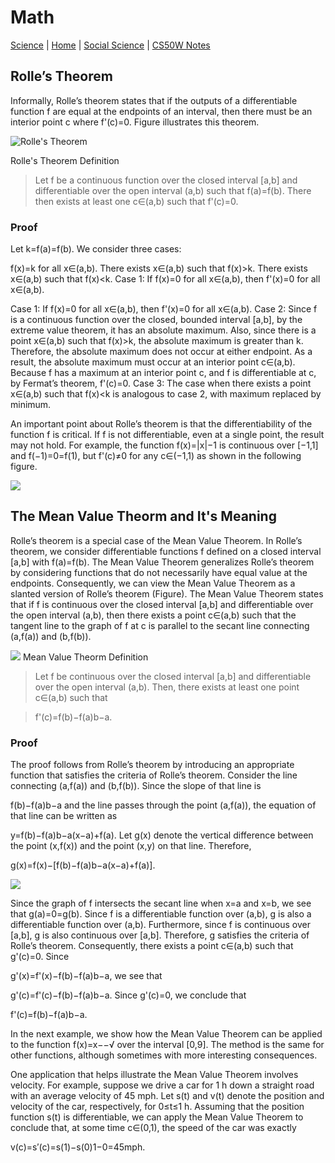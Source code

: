 # Math

[Science](./file.md) | [Home](./README.md) | [Social Science](./file3.md) | [CS50W Notes](./flask-notes.html)

## Rolle’s Theorem

Informally, Rolle’s theorem states that if the outputs of a differentiable function f are equal at the endpoints of an interval, then there must be an interior point c where f'(c)=0. Figure illustrates this theorem.

![Rolle's Theorem](https://cnx.org/resources/9f7150213d442c25a178dfa4522641987a7eefcc/CNX_Calc_Figure_04_04_009.jpg)

Rolle's Theorem Definition
>Let f be a continuous function over the closed interval [a,b] and differentiable over the open interval (a,b) such that f(a)=f(b). There then exists at least one c∈(a,b) such that f'(c)=0.

### Proof

Let k=f(a)=f(b). We consider three cases:

f(x)=k for all x∈(a,b).
There exists x∈(a,b) such that f(x)>k.
There exists x∈(a,b) such that f(x)<k.
Case 1: If f(x)=0 for all x∈(a,b), then f'(x)=0 for all x∈(a,b).

Case 1: If f(x)=0 for all x∈(a,b), then f'(x)=0 for all x∈(a,b).
Case 2: Since f is a continuous function over the closed, bounded interval [a,b], by the extreme value theorem, it has an absolute maximum. Also, since there is a point x∈(a,b) such that f(x)>k, the absolute maximum is greater than k. Therefore, the absolute maximum does not occur at either endpoint. As a result, the absolute maximum must occur at an interior point c∈(a,b). Because f has a maximum at an interior point c, and f is differentiable at c, by Fermat’s theorem, f'(c)=0.
Case 3: The case when there exists a point x∈(a,b) such that f(x)<k is analogous to case 2, with maximum replaced by minimum.

An important point about Rolle’s theorem is that the differentiability of the function f is critical. If f is not differentiable, even at a single point, the result may not hold. For example, the function f(x)=|x|−1 is continuous over [−1,1] and f(−1)=0=f(1), but f'(c)≠0 for any c∈(−1,1) as shown in the following figure.

![](https://cnx.org/resources/9531b9f556e1af873bdab455695aafa3b48c8f27/CNX_Calc_Figure_04_04_002.jpg)

## The Mean Value Theorm and It's Meaning

Rolle’s theorem is a special case of the Mean Value Theorem. In Rolle’s theorem, we consider differentiable functions f defined on a closed interval [a,b] with f(a)=f(b). The Mean Value Theorem generalizes Rolle’s theorem by considering functions that do not necessarily have equal value at the endpoints. Consequently, we can view the Mean Value Theorem as a slanted version of Rolle’s theorem (Figure). The Mean Value Theorem states that if f is continuous over the closed interval [a,b] and differentiable over the open interval (a,b), then there exists a point c∈(a,b) such that the tangent line to the graph of f at c is parallel to the secant line connecting (a,f(a)) and (b,f(b)).

![](https://cnx.org/resources/93636db137f86180ba6563682c50d33f697d9396/CNX_Calc_Figure_04_04_010.jpg)
Mean Value Theorm Definition
>Let f be continuous over the closed interval [a,b] and differentiable over the open interval (a,b). Then, there exists at least one point c∈(a,b) such that

>f'(c)=f(b)−f(a)b−a.

### Proof

The proof follows from Rolle’s theorem by introducing an appropriate function that satisfies the criteria of Rolle’s theorem. Consider the line connecting (a,f(a)) and (b,f(b)). Since the slope of that line is

f(b)−f(a)b−a
and the line passes through the point (a,f(a)), the equation of that line can be written as

y=f(b)−f(a)b−a(x−a)+f(a).
Let g(x) denote the vertical difference between the point (x,f(x)) and the point (x,y) on that line. Therefore,

g(x)=f(x)−[f(b)−f(a)b−a(x−a)+f(a)].

![](https://cnx.org/resources/8f22590bb46713efdae2b7cc7ee843d9a4eeee4e/CNX_Calc_Figure_04_04_011.jpg)

Since the graph of f intersects the secant line when x=a and x=b, we see that g(a)=0=g(b). Since f is a differentiable function over (a,b), g is also a differentiable function over (a,b). Furthermore, since f is continuous over [a,b], g is also continuous over [a,b]. Therefore, g satisfies the criteria of Rolle’s theorem. Consequently, there exists a point c∈(a,b) such that g'(c)=0. Since

g'(x)=f'(x)−f(b)−f(a)b−a,
we see that

g'(c)=f'(c)−f(b)−f(a)b−a.
Since g'(c)=0, we conclude that

f'(c)=f(b)−f(a)b−a.


In the next example, we show how the Mean Value Theorem can be applied to the function f(x)=x−−√ over the interval [0,9]. The method is the same for other functions, although sometimes with more interesting consequences.


One application that helps illustrate the Mean Value Theorem involves velocity. For example, suppose we drive a car for 1 h down a straight road with an average velocity of 45 mph. Let s(t) and v(t) denote the position and velocity of the car, respectively, for 0≤t≤1 h. Assuming that the position function s(t) is differentiable, we can apply the Mean Value Theorem to conclude that, at some time c∈(0,1), the speed of the car was exactly

v(c)=s′(c)=s(1)−s(0)1−0=45mph.